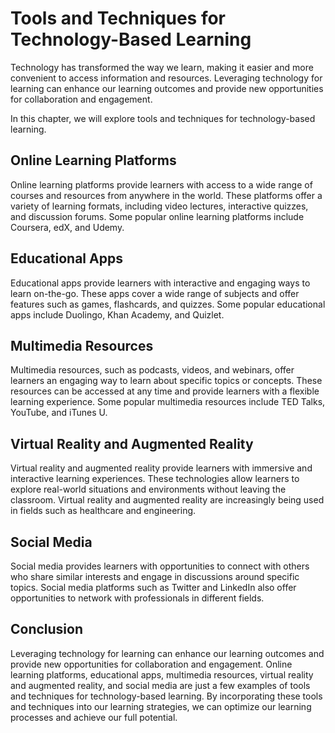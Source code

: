Tools and Techniques for Technology-Based Learning
=================================================================================================

Technology has transformed the way we learn, making it easier and more convenient to access information and resources. Leveraging technology for learning can enhance our learning outcomes and provide new opportunities for collaboration and engagement.

In this chapter, we will explore tools and techniques for technology-based learning.

Online Learning Platforms
-------------------------

Online learning platforms provide learners with access to a wide range of courses and resources from anywhere in the world. These platforms offer a variety of learning formats, including video lectures, interactive quizzes, and discussion forums. Some popular online learning platforms include Coursera, edX, and Udemy.

Educational Apps
----------------

Educational apps provide learners with interactive and engaging ways to learn on-the-go. These apps cover a wide range of subjects and offer features such as games, flashcards, and quizzes. Some popular educational apps include Duolingo, Khan Academy, and Quizlet.

Multimedia Resources
--------------------

Multimedia resources, such as podcasts, videos, and webinars, offer learners an engaging way to learn about specific topics or concepts. These resources can be accessed at any time and provide learners with a flexible learning experience. Some popular multimedia resources include TED Talks, YouTube, and iTunes U.

Virtual Reality and Augmented Reality
-------------------------------------

Virtual reality and augmented reality provide learners with immersive and interactive learning experiences. These technologies allow learners to explore real-world situations and environments without leaving the classroom. Virtual reality and augmented reality are increasingly being used in fields such as healthcare and engineering.

Social Media
------------

Social media provides learners with opportunities to connect with others who share similar interests and engage in discussions around specific topics. Social media platforms such as Twitter and LinkedIn also offer opportunities to network with professionals in different fields.

Conclusion
----------

Leveraging technology for learning can enhance our learning outcomes and provide new opportunities for collaboration and engagement. Online learning platforms, educational apps, multimedia resources, virtual reality and augmented reality, and social media are just a few examples of tools and techniques for technology-based learning. By incorporating these tools and techniques into our learning strategies, we can optimize our learning processes and achieve our full potential.
